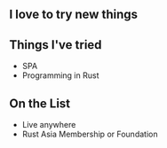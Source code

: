 ## I love to try new things

## Things I've tried
- SPA
- Programming in Rust


## On the List

- Live anywhere
- Rust Asia Membership or Foundation
